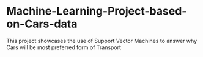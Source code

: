 # Machine-Learning-Project-based-on-Cars-data
This project showcases the use of Support Vector Machines to answer why Cars will be most preferred form of Transport
